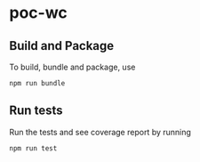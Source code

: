 # poc-wc

## Build and Package

To build, bundle and package, use

```
npm run bundle
```

## Run tests

Run the tests and see coverage report by running

```
npm run test
```
